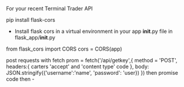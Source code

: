 For your recent Terminal Trader API

pip install flask-cors

- Install flask cors in a virtual environment
in your app __init__.py file in flask_app/__init__.py 

from flask_cors import CORS
cors = CORS(app)

post requests with fetch 
prom = fetch('/api/getkey',{
    method = 'POST',
    headers:{
        carters 'accept' and 'content type' code
    }, 
    body: JSON.stringify({'username':'name', 'password': 'user})
})
then promise code then - 